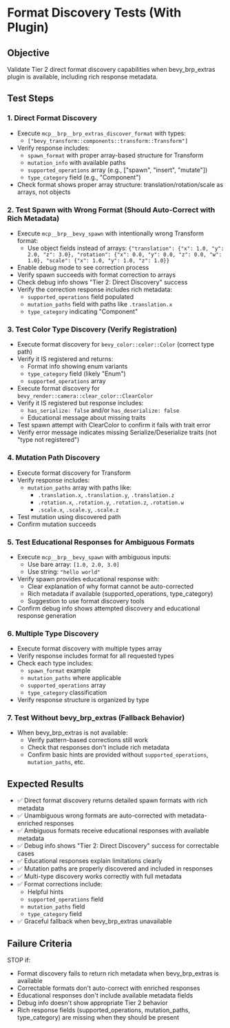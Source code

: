 # Format Discovery Tests (With Plugin)

## Objective
Validate Tier 2 direct format discovery capabilities when bevy_brp_extras plugin is available, including rich response metadata.

## Test Steps

### 1. Direct Format Discovery
- Execute `mcp__brp__brp_extras_discover_format` with types:
  - `["bevy_transform::components::transform::Transform"]`
- Verify response includes:
  - `spawn_format` with proper array-based structure for Transform
  - `mutation_info` with available paths
  - `supported_operations` array (e.g., ["spawn", "insert", "mutate"])
  - `type_category` field (e.g., "Component")
- Check format shows proper array structure: translation/rotation/scale as arrays, not objects

### 2. Test Spawn with Wrong Format (Should Auto-Correct with Rich Metadata)
- Execute `mcp__brp__bevy_spawn` with intentionally wrong Transform format:
  - Use object fields instead of arrays: `{"translation": {"x": 1.0, "y": 2.0, "z": 3.0}, "rotation": {"x": 0.0, "y": 0.0, "z": 0.0, "w": 1.0}, "scale": {"x": 1.0, "y": 1.0, "z": 1.0}}`
- Enable debug mode to see correction process
- Verify spawn succeeds with format correction to arrays
- Check debug info shows "Tier 2: Direct Discovery" success
- Verify the correction response includes rich metadata:
  - `supported_operations` field populated
  - `mutation_paths` field with paths like `.translation.x`
  - `type_category` indicating "Component"

### 3. Test Color Type Discovery (Verify Registration)
- Execute format discovery for `bevy_color::color::Color` (correct type path)
- Verify it IS registered and returns:
  - Format info showing enum variants
  - `type_category` field (likely "Enum")
  - `supported_operations` array
- Execute format discovery for `bevy_render::camera::clear_color::ClearColor`
- Verify it IS registered but response includes:
  - `has_serialize: false` and/or `has_deserialize: false`
  - Educational message about missing traits
- Test spawn attempt with ClearColor to confirm it fails with trait error
- Verify error message indicates missing Serialize/Deserialize traits (not "type not registered")

### 4. Mutation Path Discovery
- Execute format discovery for Transform
- Verify response includes:
  - `mutation_paths` array with paths like:
    - `.translation.x`, `.translation.y`, `.translation.z`
    - `.rotation.x`, `.rotation.y`, `.rotation.z`, `.rotation.w`
    - `.scale.x`, `.scale.y`, `.scale.z`
- Test mutation using discovered path
- Confirm mutation succeeds

### 5. Test Educational Responses for Ambiguous Formats
- Execute `mcp__brp__bevy_spawn` with ambiguous inputs:
  - Use bare array: `[1.0, 2.0, 3.0]` 
  - Use string: `"hello world"`
- Verify spawn provides educational response with:
  - Clear explanation of why format cannot be auto-corrected
  - Rich metadata if available (supported_operations, type_category)
  - Suggestion to use format discovery tools
- Confirm debug info shows attempted discovery and educational response generation

### 6. Multiple Type Discovery
- Execute format discovery with multiple types array
- Verify response includes format for all requested types
- Check each type includes:
  - `spawn_format` example
  - `mutation_paths` where applicable
  - `supported_operations` array
  - `type_category` classification
- Verify response structure is organized by type

### 7. Test Without bevy_brp_extras (Fallback Behavior)
- When bevy_brp_extras is not available:
  - Verify pattern-based corrections still work
  - Check that responses don't include rich metadata
  - Confirm basic hints are provided without `supported_operations`, `mutation_paths`, etc.

## Expected Results
- ✅ Direct format discovery returns detailed spawn formats with rich metadata
- ✅ Unambiguous wrong formats are auto-corrected with metadata-enriched responses
- ✅ Ambiguous formats receive educational responses with available metadata
- ✅ Debug info shows "Tier 2: Direct Discovery" success for correctable cases
- ✅ Educational responses explain limitations clearly
- ✅ Mutation paths are properly discovered and included in responses
- ✅ Multi-type discovery works correctly with full metadata
- ✅ Format corrections include:
  - Helpful hints
  - `supported_operations` field
  - `mutation_paths` field
  - `type_category` field
- ✅ Graceful fallback when bevy_brp_extras unavailable

## Failure Criteria
STOP if:
- Format discovery fails to return rich metadata when bevy_brp_extras is available
- Correctable formats don't auto-correct with enriched responses
- Educational responses don't include available metadata fields
- Debug info doesn't show appropriate Tier 2 behavior
- Rich response fields (supported_operations, mutation_paths, type_category) are missing when they should be present